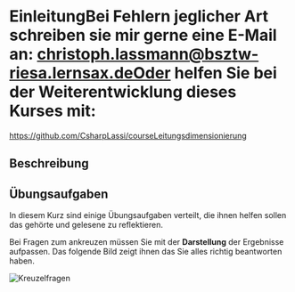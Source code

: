 # EinleitungBei Fehlern jeglicher Art schreiben sie mir gerne eine E-Mail an: christoph.lassmann@bsztw-riesa.lernsax.deOder helfen Sie bei der Weiterentwicklung dieses Kurses mit:

https://github.com/CsharpLassi/courseLeitungsdimensionierung

## Beschreibung

## Übungsaufgaben

In diesem Kurz sind einige Übungsaufgaben verteilt, die ihnen helfen sollen das gehörte und gelesene zu reflektieren.

Bei Fragen zum ankreuzen müssen Sie mit der **Darstellung** der Ergebnisse aufpassen. Das folgende Bild zeigt ihnen das Sie alles richtig beantworten haben. 

![Kreuzelfragen](../Bilder/Aufgaben.png)
